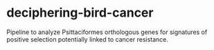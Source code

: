 # deciphering-bird-cancer
Pipeline to analyze Psittaciformes orthologous genes for signatures of positive selection potentially linked to cancer resistance.
